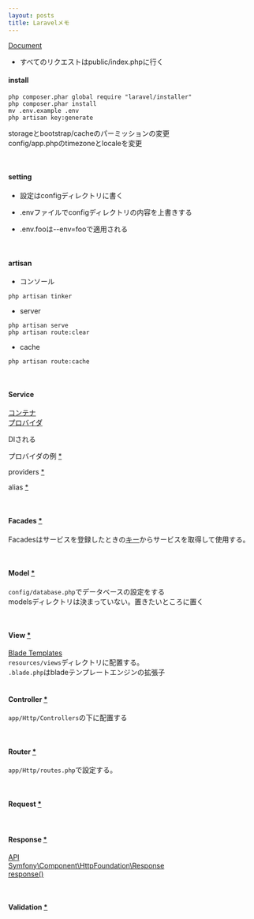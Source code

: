 ```yaml
---
layout: posts
title: Laravelメモ 
---
```

[Document](https://laravel.com/docs/5.5)

* すべてのリクエストはpublic/index.phpに行く

#### install

```
php composer.phar global require "laravel/installer"
php composer.phar install
mv .env.example .env
php artisan key:generate
```

storageとbootstrap/cacheのパーミッションの変更  
config/app.phpのtimezoneとlocaleを変更  

<br>

#### setting

* 設定はconfigディレクトリに書く

* .envファイルでconfigディレクトリの内容を上書きする

* .env.fooは--env=fooで適用される

<br>

#### artisan

* コンソール

```
php artisan tinker
```

* server

```
php artisan serve
php artisan route:clear
```

* cache

```
php artisan route:cache
```

<br>

#### Service 

[コンテナ](https://laravel.com/docs/5.5/container)  
[プロバイダ](https://laravel.com/docs/5.5/providers)

DIされる

プロバイダの例 [\*](https://github.com/laravel/framework/blob/7bfe4a10387d726569856bb4ceaec576e60ae7bb/src/Illuminate/Cache/CacheServiceProvider.php)

providers [\*](https://github.com/laravel/laravel/blob/f4cba4f2b254456645036139129142df274a1ec1/config/app.php#L139)

alias [\*](https://github.com/laravel/laravel/blob/f4cba4f2b254456645036139129142df274a1ec1/config/app.php#L193)

<br>

#### Facades [\*](https://laravel.com/docs/5.5/facades)

Facadesはサービスを登録したときの[キー](https://laravel.com/docs/5.5/container#binding-basics)からサービスを取得して使用する。

<br>

#### Model [\*](https://laravel.com/docs/5.5/eloquent)

`config/database.php`でデータベースの設定をする  
modelsディレクトリは決まっていない。置きたいところに置く  

<br>

#### View [\*](https://laravel.com/docs/5.5/views)

[Blade Templates](https://laravel.com/docs/5.5/blade)  
`resources/views`ディレクトリに配置する。  
`.blade.php`はbladeテンプレートエンジンの拡張子  
<br>

#### Controller [\*](https://laravel.com/docs/5.5/controllers)

`app/Http/Controllers`の下に配置する 

<br>

#### Router [\*](https://laravel.com/docs/5.5/routing)

`app/Http/routes.php`で設定する。

<br>


#### Request [\*](https://laravel.com/docs/5.5/requests)

<br>

#### Response [\*](https://laravel.com/docs/5.5/responses)

[API](https://laravel.com/api/5.5/Illuminate/Http/Response.html)  
[Symfony\Component\HttpFoundation\Response](http://api.symfony.com/3.0/Symfony/Component/HttpFoundation/Response.html)   
[response()](https://laravel.com/docs/5.5/helpers#method-response)  

<br>


#### Validation [\*](https://laravel.com/docs/5.5/validation)

<br>
